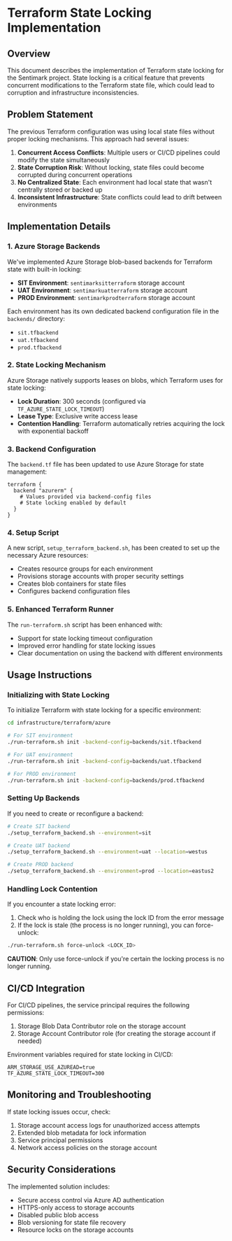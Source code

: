 # Terraform State Locking Implementation

## Overview

This document describes the implementation of Terraform state locking for the Sentimark project. State locking is a critical feature that prevents concurrent modifications to the Terraform state file, which could lead to corruption and infrastructure inconsistencies.

## Problem Statement

The previous Terraform configuration was using local state files without proper locking mechanisms. This approach had several issues:

1. **Concurrent Access Conflicts**: Multiple users or CI/CD pipelines could modify the state simultaneously
2. **State Corruption Risk**: Without locking, state files could become corrupted during concurrent operations
3. **No Centralized State**: Each environment had local state that wasn't centrally stored or backed up
4. **Inconsistent Infrastructure**: State conflicts could lead to drift between environments

## Implementation Details

### 1. Azure Storage Backends

We've implemented Azure Storage blob-based backends for Terraform state with built-in locking:

- **SIT Environment**: `sentimarksitterraform` storage account
- **UAT Environment**: `sentimarkuatterraform` storage account
- **PROD Environment**: `sentimarkprodterraform` storage account

Each environment has its own dedicated backend configuration file in the `backends/` directory:

- `sit.tfbackend`
- `uat.tfbackend`
- `prod.tfbackend`

### 2. State Locking Mechanism

Azure Storage natively supports leases on blobs, which Terraform uses for state locking:

- **Lock Duration**: 300 seconds (configured via `TF_AZURE_STATE_LOCK_TIMEOUT`)
- **Lease Type**: Exclusive write access lease
- **Contention Handling**: Terraform automatically retries acquiring the lock with exponential backoff

### 3. Backend Configuration

The `backend.tf` file has been updated to use Azure Storage for state management:

```hcl
terraform {
  backend "azurerm" {
    # Values provided via backend-config files
    # State locking enabled by default
  }
}
```

### 4. Setup Script

A new script, `setup_terraform_backend.sh`, has been created to set up the necessary Azure resources:

- Creates resource groups for each environment
- Provisions storage accounts with proper security settings
- Creates blob containers for state files
- Configures backend configuration files

### 5. Enhanced Terraform Runner

The `run-terraform.sh` script has been enhanced with:

- Support for state locking timeout configuration
- Improved error handling for state locking issues
- Clear documentation on using the backend with different environments

## Usage Instructions

### Initializing with State Locking

To initialize Terraform with state locking for a specific environment:

```bash
cd infrastructure/terraform/azure

# For SIT environment
./run-terraform.sh init -backend-config=backends/sit.tfbackend

# For UAT environment
./run-terraform.sh init -backend-config=backends/uat.tfbackend

# For PROD environment
./run-terraform.sh init -backend-config=backends/prod.tfbackend
```

### Setting Up Backends

If you need to create or reconfigure a backend:

```bash
# Create SIT backend
./setup_terraform_backend.sh --environment=sit

# Create UAT backend
./setup_terraform_backend.sh --environment=uat --location=westus

# Create PROD backend
./setup_terraform_backend.sh --environment=prod --location=eastus2
```

### Handling Lock Contention

If you encounter a state locking error:

1. Check who is holding the lock using the lock ID from the error message
2. If the lock is stale (the process is no longer running), you can force-unlock:

```bash
./run-terraform.sh force-unlock <LOCK_ID>
```

**CAUTION**: Only use force-unlock if you're certain the locking process is no longer running.

## CI/CD Integration

For CI/CD pipelines, the service principal requires the following permissions:

1. Storage Blob Data Contributor role on the storage account
2. Storage Account Contributor role (for creating the storage account if needed)

Environment variables required for state locking in CI/CD:

```
ARM_STORAGE_USE_AZUREAD=true
TF_AZURE_STATE_LOCK_TIMEOUT=300
```

## Monitoring and Troubleshooting

If state locking issues occur, check:

1. Storage account access logs for unauthorized access attempts
2. Extended blob metadata for lock information
3. Service principal permissions
4. Network access policies on the storage account

## Security Considerations

The implemented solution includes:

- Secure access control via Azure AD authentication
- HTTPS-only access to storage accounts
- Disabled public blob access
- Blob versioning for state file recovery
- Resource locks on the storage accounts